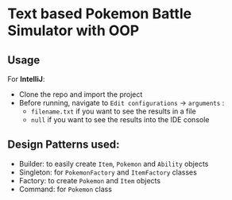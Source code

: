 # Text based Pokemon Battle Simulator with OOP

## Usage
For **IntelliJ**:
- Clone the repo and import the project
- Before running, navigate to `Edit configurations` -> `arguments` :
   - `filename.txt` if you want to see the results in a file  
   - `null` if you want to see the results into the IDE console

## Design Patterns used:

- Builder: to easily create `Item`, `Pokemon` and `Ability` objects
- Singleton: for `PokemonFactory` and `ItemFactory` classes
- Factory: to create `Pokemon` and `Item` objects
- Command: for `Pokemon` class
